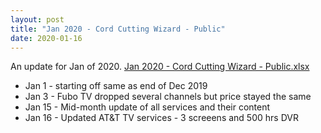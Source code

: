 ```yaml
---
layout: post
title: "Jan 2020 - Cord Cutting Wizard - Public"
date: 2020-01-16
---
```

<p>An update for Jan of 2020. <a href="/Jan 2020 - Cord Cutting Wizard - Public.xlsx">Jan 2020 - Cord Cutting Wizard - Public.xlsx</a>
  <p>
    <ul>
      <li>Jan 1 - starting off same as end of Dec 2019
      <li>Jan 3 - Fubo TV dropped several channels but price stayed the same
      <li>Jan 15 - Mid-month update of all services and their content
      <li>Jan 16 - Updated AT&T TV services - 3 screeens and 500 hrs DVR
